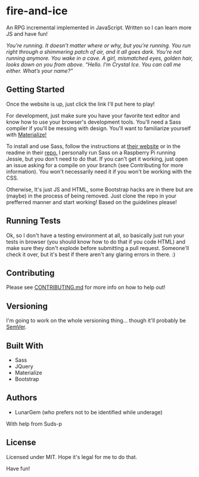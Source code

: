 # fire-and-ice
An RPG incremental implemented in JavaScript. Written so I can learn more JS and have fun!

*You’re running. It doesn’t matter where or why, but you’re running. You run right through a shimmering patch of air, and it all goes dark. You’re not running anymore. You wake in a cave. A girl, mismatched eyes, golden hair, looks down on you from above. “Hello. I’m Crystal Ice. You can call me either. What’s your name?”*

## Getting Started

Once the website is up, just click the link I'll put here to play!

For development, just make sure you have your favorite text editor and know how to use your browser's development tools. You'll need a Sass compiler if you'll be messing with design. You'll want to familiarize yourself with [Materialize!](http://materializecss.com)

To install and use Sass, follow the instructions at [their website](http://sass-lang.com/) or in the readme in their [repo.](https://github.com/sass/sass) I personally run Sass on a Raspberry Pi running Jessie, but you don't need to do that. If you can't get it working, just open an issue asking for a compile on your branch (see Contributing for more information). You won't necessarily need it if you won't be working with the CSS.

Otherwise, It's just JS and HTML, some Bootstrap hacks are in there but are (maybe) in the process of being removed. Just clone the repo in your prefferred manner and start working! Based on the guidelines please!

## Running Tests

Ok, so I don't have a testing environment at all, so basically just run your tests in browser (you should know how to do that if you code HTML) and make sure they don't explode before submitting a pull request. Someone'll check it over, but it's best if there aren't any glaring errors in there. :)

## Contributing

Please see [CONTRIBUTING.md](https://github.com/LunarGem/fire-and-ice/blob/master/CONTRIBUTING.md) for more info on how to help out!

## Versioning

I'm going to work on the whole versioning thing... though it'll probably be [SemVer](http://semver.org).

## Built With
* Sass
* JQuery
* Materialize
* Bootstrap

## Authors
* LunarGem (who prefers not to be identified while underage)

With help from Suds-p

## License

Licensed under MIT. Hope it's legal for me to do that.

Have fun!
